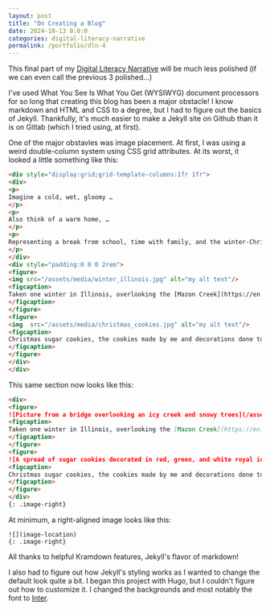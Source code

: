 ```yaml
---
layout: post
title: "On Creating a Blog"
date: 2024-10-13 0:0:0
categories: digital-literacy-narrative
permalink: /portfolio/dln-4
---
```


This final part of my [Digital Literacy Narrative](../projects/dln) will be much less polished (if we can even call the previous 3 polished…)

I've used What You See Is What You Get (WYSIWYG) document processors for so long that creating this blog has been a major obstacle! I know markdown and HTML and CSS to a degree, but I had to figure out the basics of Jekyll. Thankfully, it's much easier to make a Jekyll site on Github than it is on Gitlab (which I tried using, at first).

One of the major obstavles was image placement. At first, I was using a weird double-column system using CSS grid attributes. At its worst, it looked a little something like this:

```html
<div style="display:grid;grid-template-columns:1fr 1fr">
<div>
<p>
Imagine a cold, wet, gloomy …
</p>
<p>
Also think of a warm home, …
</p>
<p>
Representing a break from school, time with family, and the winter-Christmas aesthetic, these times in my childhood were always important.
</p>
</div>
<div style="padding:0 0 0 2rem">
<figure>
<img src="/assets/media/winter_illinois.jpg" alt="my alt text"/>
<figcaption>
Taken one winter in Illinois, overlooking the [Mazon Creek](https://en.wikipedia.org/wiki/Mazon_River).
</figcaption>
</figure>
<figure>
<img  src="/assets/media/christmas_cookies.jpg" alt="my alt text"/>
<figcaption>
Christmas sugar cookies, the cookies made by me and decorations done together.
</figcaption>
</figure>
</div>
</div>
```

This same section now looks like this:

```markdown
<div>
<figure>
![Picture from a bridge overlooking an icy creek and snowy trees](/assets/media/008.jpg)
<figcaption>
Taken one winter in Illinois, overlooking the [Mazon Creek](https://en.wikipedia.org/wiki/Mazon_River).
</figcaption>
</figure>
<figure>
![A spread of sugar cookies decorated in red, green, and white royal icing](/assets/media/003.jpg)
<figcaption>
Christmas sugar cookies, the cookies made by me and decorations done together.
</figcaption>
</figure>
</div>
{: .image-right}
```

At minimum, a right-aligned image looks like this:

```
![](image-location)
{: .image-right}
```

All thanks to helpful Kramdown features, Jekyll's flavor of markdown!

I also had to figure out how Jekyll's styling works as I wanted to change the default look quite a bit. I began this project with Hugo, but I couldn't figure out how to customize it. I changed the backgrounds and most notably the font to [Inter](https://rsms.me/inter/).
